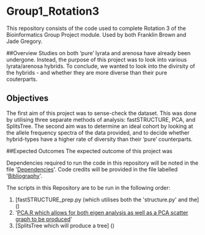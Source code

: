# Group1_Rotation3
This repository consists of the code used to complete Rotation 3 of the Bioinformatics Group Project module. Used by both Franklin Brown and Jade Gregory.

##Overview
Studies on both ‘pure’ lyrata and arenosa have already been undergone. Instead, the purpose of this project was to look into various lyrata/arenosa hybrids. To conclude, we wanted to look into the divirsity of the hybrids - and whether they are more diverse than their pure couterparts.

## Objectives
The first aim of this project was to sense-check the dataset. This was done by utilising three separate methods of analysis: fastSTRUCTURE, PCA, and SplitsTree. The second aim was to determine an ideal cohort by looking at the allele frequency spectra of the data provided, and to decide whether hybrid-types have a higher rate of diversity than their ‘pure’ counterparts.

##Expected Outcomes
The expected outcome of this project was

Dependencies required to run the code in this repository will be noted in the file '[Dependencies]()'. Code credits will be provided in the file labelled '[Bibliography]()'.

The scripts in this Repository are to be run in the following order:
1) [fastSTRUCTURE_prep.py (which utilises both the 'structure.py' and the] ()
2) '[PCA.R which allows for both eigen analysis as well as a PCA scatter graph to be produced](PCA.R)'
4) [SplitsTree which will produce a tree] ()
